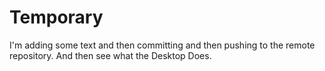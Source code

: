 # Temporary
I'm adding some text and then committing and then pushing to the remote repository.  And then see what the Desktop Does.
